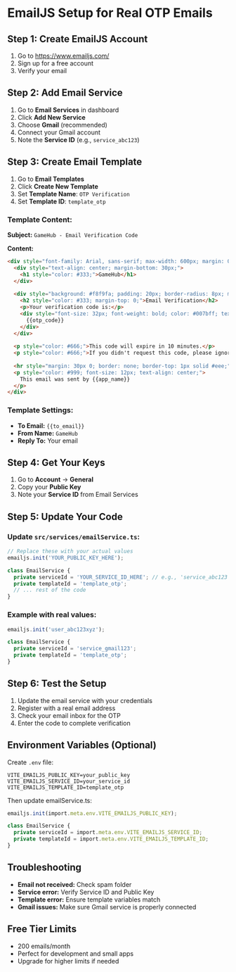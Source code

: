 # EmailJS Setup for Real OTP Emails

## Step 1: Create EmailJS Account
1. Go to https://www.emailjs.com/
2. Sign up for a free account
3. Verify your email

## Step 2: Add Email Service
1. Go to **Email Services** in dashboard
2. Click **Add New Service**
3. Choose **Gmail** (recommended)
4. Connect your Gmail account
5. Note the **Service ID** (e.g., `service_abc123`)

## Step 3: Create Email Template
1. Go to **Email Templates**
2. Click **Create New Template**
3. Set **Template Name**: `OTP Verification`
4. Set **Template ID**: `template_otp`

### Template Content:
**Subject:** `GameHub - Email Verification Code`

**Content:**
```html
<div style="font-family: Arial, sans-serif; max-width: 600px; margin: 0 auto; padding: 20px;">
  <div style="text-align: center; margin-bottom: 30px;">
    <h1 style="color: #333;">GameHub</h1>
  </div>
  
  <div style="background: #f8f9fa; padding: 20px; border-radius: 8px; margin-bottom: 20px;">
    <h2 style="color: #333; margin-top: 0;">Email Verification</h2>
    <p>Your verification code is:</p>
    <div style="font-size: 32px; font-weight: bold; color: #007bff; text-align: center; padding: 20px; background: white; border-radius: 4px; letter-spacing: 5px;">
      {{otp_code}}
    </div>
  </div>
  
  <p style="color: #666;">This code will expire in 10 minutes.</p>
  <p style="color: #666;">If you didn't request this code, please ignore this email.</p>
  
  <hr style="margin: 30px 0; border: none; border-top: 1px solid #eee;">
  <p style="color: #999; font-size: 12px; text-align: center;">
    This email was sent by {{app_name}}
  </p>
</div>
```

### Template Settings:
- **To Email:** `{{to_email}}`
- **From Name:** `GameHub`
- **Reply To:** Your email

## Step 4: Get Your Keys
1. Go to **Account** → **General**
2. Copy your **Public Key**
3. Note your **Service ID** from Email Services

## Step 5: Update Your Code

### Update `src/services/emailService.ts`:
```typescript
// Replace these with your actual values
emailjs.init('YOUR_PUBLIC_KEY_HERE');

class EmailService {
  private serviceId = 'YOUR_SERVICE_ID_HERE'; // e.g., 'service_abc123'
  private templateId = 'template_otp';
  // ... rest of the code
}
```

### Example with real values:
```typescript
emailjs.init('user_abc123xyz');

class EmailService {
  private serviceId = 'service_gmail123';
  private templateId = 'template_otp';
}
```

## Step 6: Test the Setup
1. Update the email service with your credentials
2. Register with a real email address
3. Check your email inbox for the OTP
4. Enter the code to complete verification

## Environment Variables (Optional)
Create `.env` file:
```
VITE_EMAILJS_PUBLIC_KEY=your_public_key
VITE_EMAILJS_SERVICE_ID=your_service_id
VITE_EMAILJS_TEMPLATE_ID=template_otp
```

Then update emailService.ts:
```typescript
emailjs.init(import.meta.env.VITE_EMAILJS_PUBLIC_KEY);

class EmailService {
  private serviceId = import.meta.env.VITE_EMAILJS_SERVICE_ID;
  private templateId = import.meta.env.VITE_EMAILJS_TEMPLATE_ID;
}
```

## Troubleshooting
- **Email not received:** Check spam folder
- **Service error:** Verify Service ID and Public Key
- **Template error:** Ensure template variables match
- **Gmail issues:** Make sure Gmail service is properly connected

## Free Tier Limits
- 200 emails/month
- Perfect for development and small apps
- Upgrade for higher limits if needed